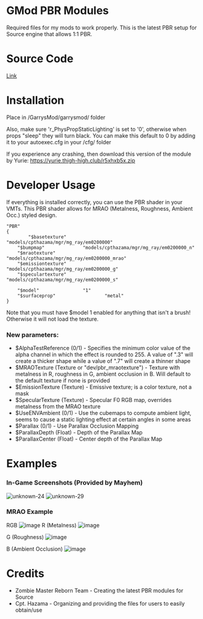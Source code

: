 # GMod PBR Modules
Required files for my mods to work properly. This is the latest PBR setup for Source engine that allows 1:1 PBR.

# Source Code
[Link](https://github.com/zm-reborn/zmr-game/blob/9e96e4acc563f53516d339854a2e09f5427224ff/mp/src/materialsystem/stdshaders/pbr_dx9.cpp)

# Installation
Place in /GarrysMod/garrysmod/ folder

Also, make sure 'r_PhysPropStaticLighting' is set to '0', otherwise when props "sleep" they will turn black. You can make this default to 0 by adding it to your autoexec.cfg in your /cfg/ folder

If you experience any crashing, then download this version of the module by Yurie:
https://yurie.thigh-high.club/r5xhxb5x.zip

# Developer Usage
If everything is installed correctly, you can use the PBR shader in your VMTs. This PBR shader allows for MRAO (Metalness, Roughness, Ambient Occ.) styled design.

```vmt
"PBR"
{
    	"$basetexture"              		"models/cpthazama/mgr/mg_ray/em0200000"
	"$bumpmap"				"models/cpthazama/mgr/mg_ray/em0200000_n"
	"$mraotexture"				"models/cpthazama/mgr/mg_ray/em0200000_mrao"
	"$emissiontexture"			"models/cpthazama/mgr/mg_ray/em0200000_g"
	"$speculartexture"			"models/cpthazama/mgr/mg_ray/em0200000_s"

	"$model"				"1"
	"$surfaceprop"      			"metal"
}
```

Note that you must have $model 1 enabled for anything that isn't a brush! Otherwise it will not load the texture.

### New parameters:
- $AlphaTestReference (0/1) - Specifies the minimum color value of the alpha channel in which the effect is rounded to 255. A value of ".3" will create a thicker shape while a value of ".7" will create a thinner shape
- $MRAOTexture (Texture or "dev/pbr_mraotexture") - Texture with metalness in R, roughness in G, ambient occlusion in B. Will default to the default texture if none is provided
- $EmissionTexture (Texture) - Emissive texture; is a color texture, not a mask
- $SpecularTexture (Texture) - Specular F0 RGB map, overrides metalness from the MRAO texture
- $UseENVAmbient (0/1) - Use the cubemaps to compute ambient light, seems to cause a static lighting effect at certain angles in some areas
- $Parallax (0/1) - Use Parallax Occlusion Mapping
- $ParallaxDepth (Float) - Depth of the Parallax Map
- $ParallaxCenter (Float) - Center depth of the Parallax Map

# Examples
### In-Game Screenshots (Provided by Mayhem)
![unknown-24](https://user-images.githubusercontent.com/7193583/169636307-03911f50-00a9-44c5-927f-b283e8ab64e7.png)
![unknown-29](https://user-images.githubusercontent.com/7193583/169636315-b942e7df-95e3-4e3f-8f3a-757bbf19b2dd.png)

### MRAO Example
RGB
![image](https://user-images.githubusercontent.com/7193583/169679824-d902b8cd-7fe8-46d2-b6c6-abed88cb42f8.png)
R (Metalness)
![image](https://user-images.githubusercontent.com/7193583/169679847-607c5ed5-8eed-4781-88ab-2caf72ed728b.png)

G (Roughness)
![image](https://user-images.githubusercontent.com/7193583/169679849-9980c8a5-c892-41a7-b6db-72a94540986e.png)

B (Ambient Occlusion)
![image](https://user-images.githubusercontent.com/7193583/169679853-01c01c2f-463e-492a-b653-3d3117ef2771.png)

# Credits
- Zombie Master Reborn Team - Creating the latest PBR modules for Source
- Cpt. Hazama - Organizing and providing the files for users to easily obtain/use
